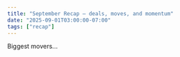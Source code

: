 ```yaml
---
title: "September Recap — deals, moves, and momentum"
date: "2025-09-01T03:00:00-07:00"
tags: ["recap"]
---
```

Biggest movers...

